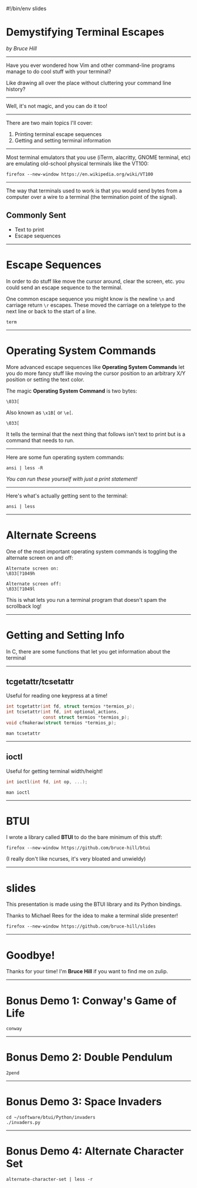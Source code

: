 #!/bin/env slides

# Demystifying Terminal Escapes

*by Bruce Hill*

--------------------------------

Have you ever wondered how Vim and other
command-line programs manage to do cool
stuff with your terminal?

Like drawing all over the place without
cluttering your command line history?

--------------------------------

Well, it's not magic, and you can do it too!

-------------------------------

There are two main topics I'll cover:

1. Printing terminal escape sequences
2. Getting and setting terminal information

-------------------------------

Most terminal emulators that you use
(iTerm, alacritty, GNOME terminal, etc)
are emulating old-school physical terminals
like the VT100:

```demo
firefox --new-window https://en.wikipedia.org/wiki/VT100
```

-------------------------------

The way that terminals used to work is that
you would send bytes from a computer over
a wire to a terminal (the termination point
of the signal).

## Commonly Sent

- Text to print
- Escape sequences

-------------------------------

# Escape Sequences

In order to do stuff like move the cursor
around, clear the screen, etc. you could
send an escape sequence to the terminal.

One common escape sequence you might know
is the newline `\n` and carriage return `\r`
escapes. These moved the carriage on a
teletype to the next line or back to the
start of a line.

```demo
term
```

-------------------------------

# Operating System Commands

More advanced escape sequences like
**Operating System Commands** let you
do more fancy stuff like moving the
cursor position to an arbitrary X/Y
position or setting the text color.

The magic **Operating System Command** is two bytes:

```
\033[
```

Also known as `\x1B[` or `\e[`.

```
\033[
```

It tells the terminal that the next
thing that follows isn't text to print
but is a command that needs to run.

-------------------------------

Here are some fun operating system commands:

```demo
ansi | less -R
```

*You can run these yourself with just a print statement!*

-------------------------------

Here's what's actually getting sent to the terminal:

```demo
ansi | less
```

-------------------------------

# Alternate Screens

One of the most important operating system commands
is toggling the alternate screen on and off:

```
Alternate screen on:
\033[?1049h

Alternate screen off:
\033[?1049l
```

This is what lets you run a terminal program
that doesn't spam the scrollback log!

-------------------------------

# Getting and Setting Info

In C, there are some functions that let you
get information about the terminal

-------------------------------

## tcgetattr/tcsetattr

Useful for reading one keypress at a time!

```c
int tcgetattr(int fd, struct termios *termios_p);
int tcsetattr(int fd, int optional_actions,
              const struct termios *termios_p);
void cfmakeraw(struct termios *termios_p);
```

```demo
man tcsetattr
```

-------------------------------

## ioctl

Useful for getting terminal width/height!

```c
int ioctl(int fd, int op, ...);
```

```demo
man ioctl
```

-------------------------------

# BTUI

I wrote a library called **BTUI**
to do the bare minimum of this stuff:

```demo
firefox --new-window https://github.com/bruce-hill/btui
```

(I really don't like ncurses, it's very bloated and unwieldy)


-------------------------------

# slides

This presentation is made using the BTUI library
and its Python bindings.

Thanks to Michael Rees for the idea
to make a terminal slide presenter!

```demo
firefox --new-window https://github.com/bruce-hill/slides
```

-------------------------------

# Goodbye!

Thanks for your time!
I'm **Bruce Hill** if you want to find me on zulip.

-------------------------------

# Bonus Demo 1: Conway's Game of Life

```demo
conway
```

-------------------------------

# Bonus Demo 2: Double Pendulum

```demo
2pend
```

-------------------------------

# Bonus Demo 3: Space Invaders

```demo
cd ~/software/btui/Python/invaders
./invaders.py
```

-------------------------------

# Bonus Demo 4: Alternate Character Set

```demo
alternate-character-set | less -r
```
